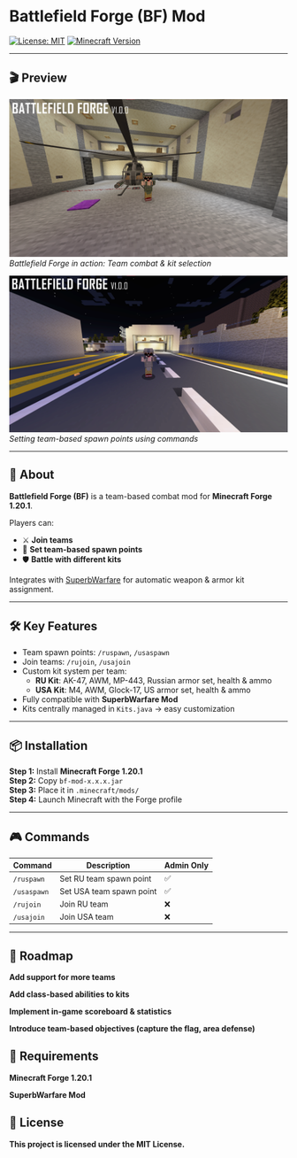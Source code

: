 # Battlefield Forge (BF) Mod

[![License: MIT](https://img.shields.io/badge/License-MIT-yellow.svg)](https://opensource.org/licenses/MIT)
[![Minecraft Version](https://img.shields.io/badge/Minecraft-1.20.1-blue)](https://www.minecraft.net/)

---

## 🎬 Preview

![Gameplay Preview](screenshots/1.png)  
*Battlefield Forge in action: Team combat & kit selection*

![Team Spawn](screenshots/2.png)  
*Setting team-based spawn points using commands*

---

## 📖 About
**Battlefield Forge (BF)** is a team-based combat mod for **Minecraft Forge 1.20.1**.  

Players can:
- ⚔️ **Join teams**
- 📍 **Set team-based spawn points**
- 🛡️ **Battle with different kits**

Integrates with [SuperbWarfare](https://www.curseforge.com/minecraft/mc-mods/superb-warfare) for automatic weapon & armor kit assignment.

---

## 🛠 Key Features
- Team spawn points: `/ruspawn`, `/usaspawn`  
- Join teams: `/rujoin`, `/usajoin`  
- Custom kit system per team:
  - **RU Kit**: AK-47, AWM, MP-443, Russian armor set, health & ammo  
  - **USA Kit**: M4, AWM, Glock-17, US armor set, health & ammo  
- Fully compatible with **SuperbWarfare Mod**  
- Kits centrally managed in `Kits.java` → easy customization  

---

## 📦 Installation

**Step 1:** Install **Minecraft Forge 1.20.1**  
**Step 2:** Copy `bf-mod-x.x.x.jar`  
**Step 3:** Place it in `.minecraft/mods/`  
**Step 4:** Launch Minecraft with the Forge profile  

---

## 🎮 Commands

| Command      | Description                   | Admin Only |
|-------------|-------------------------------|------------|
| `/ruspawn`  | Set RU team spawn point       | ✅         |
| `/usaspawn` | Set USA team spawn point      | ✅         |
| `/rujoin`   | Join RU team                  | ❌         |
| `/usajoin`  | Join USA team                 | ❌         |

---

## 📌 Roadmap

 **Add support for more teams**

**Add class-based abilities to kits**

 **Implement in-game scoreboard & statistics**

 **Introduce team-based objectives (capture the flag, area defense)**

## 🤝 Requirements

**Minecraft Forge 1.20.1**

**SuperbWarfare Mod**

## 📝 License

**This project is licensed under the MIT License.**

